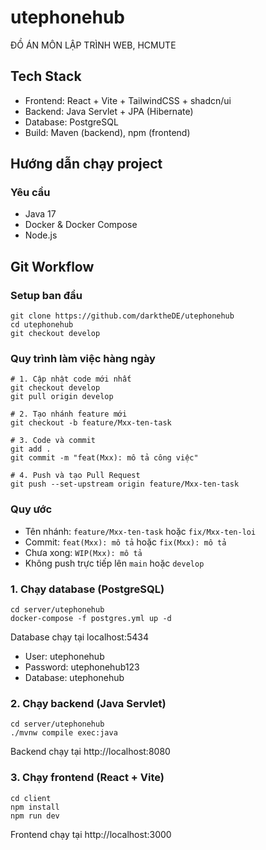 # utephonehub
ĐỒ ÁN MÔN LẬP TRÌNH WEB, HCMUTE

## Tech Stack
- Frontend: React + Vite + TailwindCSS + shadcn/ui
- Backend: Java Servlet + JPA (Hibernate)
- Database: PostgreSQL
- Build: Maven (backend), npm (frontend)

## Hướng dẫn chạy project

### Yêu cầu
- Java 17
- Docker & Docker Compose
- Node.js

## Git Workflow

### Setup ban đầu
```
git clone https://github.com/darktheDE/utephonehub
cd utephonehub
git checkout develop
```

### Quy trình làm việc hàng ngày
```
# 1. Cập nhật code mới nhất
git checkout develop
git pull origin develop

# 2. Tạo nhánh feature mới
git checkout -b feature/Mxx-ten-task

# 3. Code và commit
git add .
git commit -m "feat(Mxx): mô tả công việc"

# 4. Push và tạo Pull Request
git push --set-upstream origin feature/Mxx-ten-task
```

### Quy ước
- Tên nhánh: `feature/Mxx-ten-task` hoặc `fix/Mxx-ten-loi`
- Commit: `feat(Mxx): mô tả` hoặc `fix(Mxx): mô tả`
- Chưa xong: `WIP(Mxx): mô tả`
- Không push trực tiếp lên `main` hoặc `develop`

### 1. Chạy database (PostgreSQL)
```
cd server/utephonehub
docker-compose -f postgres.yml up -d
```
Database chạy tại localhost:5434
- User: utephonehub
- Password: utephonehub123
- Database: utephonehub

### 2. Chạy backend (Java Servlet)
```
cd server/utephonehub
./mvnw compile exec:java
```
Backend chạy tại http://localhost:8080

### 3. Chạy frontend (React + Vite)
```
cd client
npm install
npm run dev
```
Frontend chạy tại http://localhost:3000